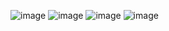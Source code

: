 ![image](https://user-images.githubusercontent.com/114208839/202229782-fdf4e8ab-6d78-4d80-84a8-dae64a492367.png)
![image](https://user-images.githubusercontent.com/114208839/202229859-5f13a3ad-6566-464f-82c5-fa3e6ccc865f.png)
![image](https://user-images.githubusercontent.com/114208839/202229941-5946a299-29c1-466d-ae6b-ff13054f3545.png)
![image](https://user-images.githubusercontent.com/114208839/202229973-a8298c43-ac24-4107-9524-2953327a7e49.png)
